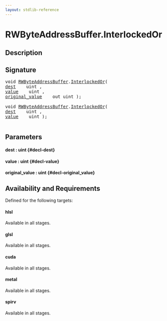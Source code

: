 ```yaml
---
layout: stdlib-reference
---
```


# RWByteAddressBuffer\.InterlockedOr

## Description





## Signature 

<pre>
void <a href="/stdlib-reference/types/RWByteAddressBuffer/index" class="code_type">RWByteAddressBuffer</a>.<a href="/stdlib-reference/types/RWByteAddressBuffer/InterlockedOr">InterlockedOr</a>(
<a href="/stdlib-reference/types/RWByteAddressBuffer/InterlockedOr#decl-dest" class="code_param">dest</a>    uint ,
<a href="/stdlib-reference/types/RWByteAddressBuffer/InterlockedOr#decl-value" class="code_param">value</a>    uint ,
<a href="/stdlib-reference/types/RWByteAddressBuffer/InterlockedOr#decl-original_value" class="code_param">original_value</a>    out uint );

void <a href="/stdlib-reference/types/RWByteAddressBuffer/index" class="code_type">RWByteAddressBuffer</a>.<a href="/stdlib-reference/types/RWByteAddressBuffer/InterlockedOr">InterlockedOr</a>(
<a href="/stdlib-reference/types/RWByteAddressBuffer/InterlockedOr#decl-dest" class="code_param">dest</a>    uint ,
<a href="/stdlib-reference/types/RWByteAddressBuffer/InterlockedOr#decl-value" class="code_param">value</a>    uint );

</pre>

## Parameters

#### dest  : uint {#decl-dest}
#### value  : uint {#decl-value}
#### original\_value  : uint {#decl-original_value}

## Availability and Requirements

Defined for the following targets:

#### hlsl
Available in all stages.

#### glsl
Available in all stages.

#### cuda
Available in all stages.

#### metal
Available in all stages.

#### spirv
Available in all stages.



